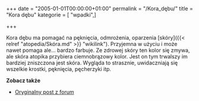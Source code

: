 +++
date = "2005-01-01T00:00:00+01:00"
permalink = "/Kora_dębu/"
title = "Kora dębu"
kategorie = [ "wpadki",]

+++

Kora dębu ma pomagać na pęknięcia, odmrożenia, oparzenia [skóry]({{< relref "atopedia/Skóra.md" >}} "wikilink"). Przyjemna w użyciu i może nawet pomaga ale... bardzo farbuje. Ze zdrowej skóry ten kolor się zmywa, ale skóra atopika przybiera ciemnobrązowy kolor. Jest on tym trwalszy im bardziej zniszczona jest skóra. Wygląda to strasznie, uwidaczniają się wszelkie krostki, pęknięcia, pęcherzyki itp.

**Zobacz także**

-   [Oryginalny post z forum](http://www.atopowe.pl/forum/viewtopic.php?p=2666#2666)
